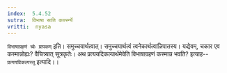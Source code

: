 ```yaml
---
index:  5.4.52
sutra:  विभाषा साति कार्त्स्न्ये
vritti:  nyasa
---
```


`विभाषाग्रहणं च्वेः प्रापकम्` इति। समुच्चयार्थत्वात्। समुच्चयार्थत्वं त्वनेकार्थत्वान्निपातस्य। यद्येवम्, चकार एव कस्मान्नोह्यः? वैचित्र्यात् सूत्रकृतेः।
अथ प्रत्ययदिकल्पार्थमेवेति विभाषाग्रहणं कस्मान्न भवति? इत्याह--`प्रत्ययविकल्पस्तु` इत्यादि।।

